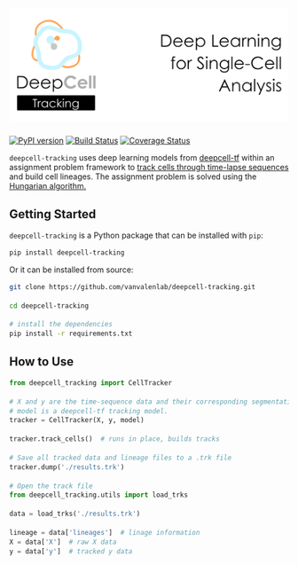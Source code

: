 # ![DeepCell Tracking Banner](https://raw.githubusercontent.com/vanvalenlab/deepcell-tracking/master/docs/images/DeepCell_tracking_Banner.png)

[![PyPI version](https://badge.fury.io/py/Deepcell-Tracking.svg)](https://badge.fury.io/py/Deepcell-Tracking)
[![Build Status](https://travis-ci.com/vanvalenlab/deepcell-tracking.svg?branch=master)](https://travis-ci.com/vanvalenlab/deepcell-tracking)
[![Coverage Status](https://coveralls.io/repos/github/vanvalenlab/deepcell-tracking/badge.svg?branch=master)](https://coveralls.io/github/vanvalenlab/deepcell-tracking?branch=master)

`deepcell-tracking` uses deep learning models from [deepcell-tf](https://github.com/vanvalenlab/deepcell-tf) within an assignment problem framework to [track cells through time-lapse sequences](https://www.biorxiv.org/content/10.1101/803205v2) and build cell lineages. The assignment problem is solved using the [Hungarian algorithm.](https://www.ncbi.nlm.nih.gov/pmc/articles/PMC2747604/)

## Getting Started

`deepcell-tracking` is a Python package that can be installed with `pip`:

```bash
pip install deepcell-tracking
```

Or it can be installed from source:

```bash
git clone https://github.com/vanvalenlab/deepcell-tracking.git

cd deepcell-tracking

# install the dependencies
pip install -r requirements.txt
```

## How to Use

```python
from deepcell_tracking import CellTracker

# X and y are the time-sequence data and their corresponding segmentations (labels), respectively.
# model is a deepcell-tf tracking model.
tracker = CellTracker(X, y, model)

tracker.track_cells()  # runs in place, builds tracks

# Save all tracked data and lineage files to a .trk file
tracker.dump('./results.trk')

# Open the track file
from deepcell_tracking.utils import load_trks

data = load_trks('./results.trk')

lineage = data['lineages']  # linage information
X = data['X']  # raw X data
y = data['y']  # tracked y data
```
